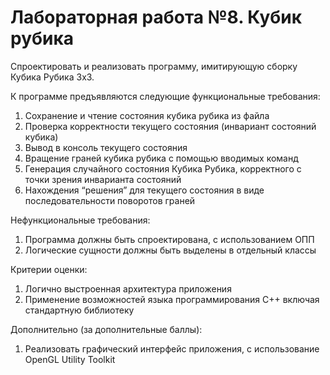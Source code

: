 # Лабораторная работа №8. Кубик рубика
Спроектировать и реализовать программу, имитирующую сборку ​Кубика Рубика​ 3x3.

К программе предъявляются следующие функциональные требования:
1. Сохранение и чтение состояния кубика рубика из файла
2. Проверка корректности текущего состояния (инвариант состояний кубика)
3. Вывод в консоль текущего состояния
4. Вращение граней кубика рубика с помощью вводимых команд
5. Генерация случайного состояния Кубика Рубика, корректного с точки зрения инварианта состояний
6. Нахождения “решения” для текущего состояния в виде последовательности поворотов граней

Нефункциональные требования:
1. Программа должны быть спроектирована, с использованием ОПП
2. Логические сущности должны быть выделены в отдельный классы

Критерии оценки:
1. Логично выстроенная архитектура приложения
2. Применение возможностей языка программирования С++ включая стандартную библиотеку

Дополнительно (за дополнительные баллы):
1. Реализовать графический интерфейс приложения, с использование ​OpenGL Utility Toolkit
